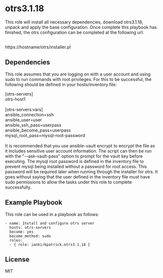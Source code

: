 otrs3.1.18
==========

This role will install all necessary dependencies, download otrs3.1.18, unpack and apply the base configuration. Once complete this playbook has finished, the otrs configuration can be completed at the following url:<br><br>

https://hostname/otrs/installer.pl

Dependencies
------------

This role assumes that you are logging on with a user account and using sudo to run commands with root privileges. For this to be successful, the following should be defined in your hosts/inventory file:

[otrs-servers]<br>
otrs-host1<br>
<br>
[otrs-servers:vars]<br>
ansible_connection=ssh<br>
ansible_user=user<br>
ansible_ssh_pass=userpass<br>
ansible_become_pass=userpass<br>
mysql_root_pass=mysql-root-password<br>
<br>
It is recommended that you use ansible-vault encrypt <inventory-file> to encrypt the file as it includes sensitive user account information. The script can then be run with the "--ask-vault-pass" option to prompt for the vault key before executing. The mysql root password is defined in the inventory file to prevent mysql being installed without a password for root access. This password will be required later when running through the installer for otrs.
It goes without saying that the user defined in the inventory file must have sudo permissions to allow the tasks under this role to complete successfully.

Example Playbook
----------------

This role can be used in a playbook as follows: 

    - name: Install and configure otrs server
      hosts: otrs-servers
      become: yes
      become_method: sudo
      roles:
      - { role: iankirkpatrick.otrs3.1.18 }

License
-------

MIT

